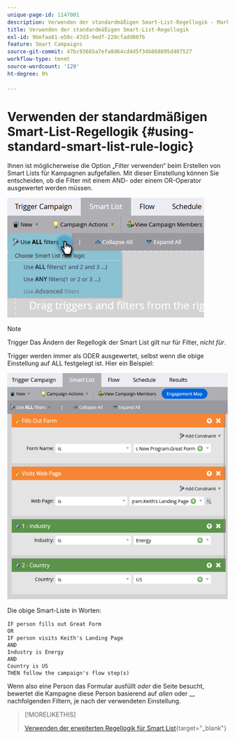 ```yaml
---
unique-page-id: 1147001
description: Verwenden der standardmäßigen Smart-List-Regellogik - Marketo-Dokumente - Produktdokumentation
title: Verwenden der standardmäßigen Smart-List-Regellogik
exl-id: 9befaa81-e50c-47d3-9edf-220cfadd00f6
feature: Smart Campaigns
source-git-commit: 47bc93665a7efa0d64cd4d5f34b868895d407527
workflow-type: tm+mt
source-wordcount: '129'
ht-degree: 0%

---
```


# Verwenden der standardmäßigen Smart-List-Regellogik {#using-standard-smart-list-rule-logic}

Ihnen ist möglicherweise die Option „Filter verwenden“ beim Erstellen von Smart Lists für Kampagnen aufgefallen. Mit dieser Einstellung können Sie entscheiden, ob die Filter mit einem AND- oder einem OR-Operator ausgewertet werden müssen.

![](assets/using-standard-smart-list-rule-logic-1.png)

>[!NOTE]
>
>Trigger Das Ändern der Regellogik der Smart List gilt nur für Filter, _nicht für_.

Trigger werden immer als ODER ausgewertet, selbst wenn die obige Einstellung auf ALL festgelegt ist. Hier ein Beispiel:

![](assets/using-standard-smart-list-rule-logic-2.png)

Die obige Smart-Liste in Worten:

```box
IF person fills out Great Form
OR
IF person visits Keith's Landing Page 
AND 
Industry is Energy 
AND 
Country is US 
THEN follow the campaign's flow step(s)
```

Wenn also eine Person das Formular ausfüllt _oder_ die Seite besucht, bewertet die Kampagne diese Person basierend auf _allen_ oder __ nachfolgenden Filtern, je nach der verwendeten Einstellung.

>[!MORELIKETHIS]
>
>[Verwenden der erweiterten Regellogik für Smart List](/help/marketo/product-docs/core-marketo-concepts/smart-lists-and-static-lists/using-smart-lists/using-advanced-smart-list-rule-logic.md){target="_blank"}
